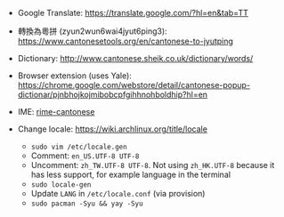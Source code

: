 - Google Translate: https://translate.google.com/?hl=en&tab=TT
- 轉換為粵拼 (zyun2wun6wai4jyut6ping3): https://www.cantonesetools.org/en/cantonese-to-jyutping 
- Dictionary: http://www.cantonese.sheik.co.uk/dictionary/words/
- Browser extension (uses Yale): https://chrome.google.com/webstore/detail/cantonese-popup-dictionar/pjnbhojkojmibobcpfgihhnohboldhip?hl=en
- IME: [rime-cantonese](https://github.com/rime/rime-cantonese)

- Change locale: https://wiki.archlinux.org/title/locale
    - `sudo vim /etc/locale.gen`
    - Comment: `en_US.UTF-8 UTF-8`
    - Uncomment: `zh_TW.UTF-8 UTF-8`. Not using `zh_HK.UTF-8` because it has less support, for example language in the terminal
    - `sudo locale-gen`
    - Update `LANG` in `/etc/locale.conf` (via provision)
    - `sudo pacman -Syu && yay -Syu`
